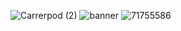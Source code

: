 ![Carrerpod (2)](https://github.com/user-attachments/assets/80b4b32d-808c-47b5-b9e6-41c3c82a8e75)
![banner](https://github.com/user-attachments/assets/8f7122b6-13cc-4e8e-8e2c-be4f175d4168)
![71755586](https://github.com/user-attachments/assets/d59ecfe5-6e9b-475d-adb2-d65315151a34)
